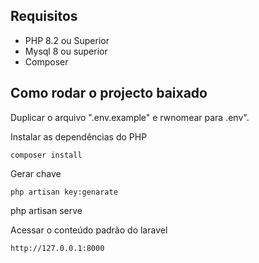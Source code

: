 ## Requisitos 

- PHP 8.2 ou Superior
- Mysql 8 ou superior
- Composer

## Como rodar o projecto baixado

Duplicar o arquivo ".env.example" e rwnomear para .env".<br>

Instalar as dependências do PHP

```
composer install
```

Gerar chave
```
php artisan key:genarate
```
php artisan serve


Acessar o conteúdo padrão do laravel
```
http://127.0.0.1:8000